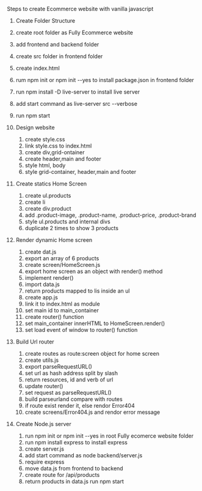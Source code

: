  Steps to create Ecommerce website with vanilla javascript

1. Create Folder Structure
  1. create root folder as Fully Ecommerce website
  2. add frontend and backend folder
  3. create src folder in frontend folder
  4. create index.html
  5. rum npm init or npm init --yes to install package.json in frontend folder
  6. run npm install -D live-server to install live server
  7. add start command as live-server src --verbose
  8. run npm start

2. Design website
    1. create style.css
    2. link style.css to index.html
    3. create div,grid-ontainer
    4. create header,main and footer
    5. style html, body
    6. style grid-container, header,main and footer

3. Create statics Home Screen 
   1. create ul.products
   2. create li
   3. create div.product
   4. add .product-image, .product-name, .product-price, .product-brand
   5. style ul.products and internal divs
   6. duplicate 2 times to show 3 products

 4. Render dynamic Home screen
    1. create dat.js
    2. export an array of 6 products
    3. create screen/HomeScreen.js
    4. export home screen as an object with render() method
    5. implement render()
    6. import data.js
    7. return products mapped to lis inside an ul
    8. create app.js
    9. link it to index.html as module
    10. set main id to main_container
    11. create router() function
    12. set main_container innerHTML to HomeScreen.render()
    13. set load event of window to router() function

5. Build Url router
    1. create routes as route:screen object for home screen
    2. create utils.js
    3. export parseRequestURL()
    4. set url as hash address split by slash
    5. return resources, id and verb of url
    6. update router()
    7. set request as parseRequestURL()
    8. build parseurland compare with routes
    9. if route exist render it, else rendor Error404
    10. create screens/Error404.js and rendor error message

6. Create Node.js server
    1. run npm init or npm init --yes in root Fully ecomerce website folder  
    2. run npm install express to install express
    3. create server.js
    4. add start command as node backend/server.js
    5. require express
    6. move data.js from frontend to backend
    7. create route for /api/products
    8. return products in data.js
    run npm start


    


